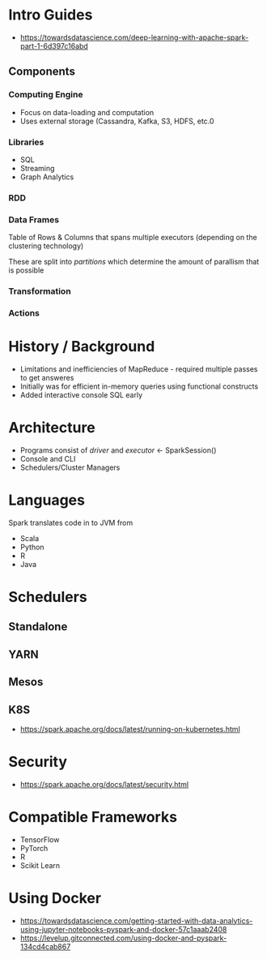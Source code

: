 # Intro Guides

- https://towardsdatascience.com/deep-learning-with-apache-spark-part-1-6d397c16abd

## Components 

### Computing Engine

- Focus on data-loading and computation 
- Uses external storage (Cassandra, Kafka, S3, HDFS, etc.0 

### Libraries

- SQL
- Streaming
- Graph Analytics


### RDD

### Data Frames

Table of Rows & Columns that spans multiple executors (depending on the clustering technology)

These are split into *partitions* which determine the amount of parallism that is possible 

### Transformation 

### Actions

# History / Background

- Limitations and inefficiencies of MapReduce - required multiple passes to get answeres
- Initially was for efficient in-memory queries using functional constructs
- Added interactive console SQL early 

# Architecture

- Programs consist of *driver* and  *executor* <- SparkSession() 
- Console and CLI
- Schedulers/Cluster Managers 

# Languages

Spark translates code in to JVM from 

- Scala
- Python
- R
- Java 

# Schedulers

## Standalone

## YARN

## Mesos

## K8S

- https://spark.apache.org/docs/latest/running-on-kubernetes.html

# Security

- https://spark.apache.org/docs/latest/security.html

# Compatible Frameworks

- TensorFlow
- PyTorch
- R
- Scikit Learn

# Using Docker
- https://towardsdatascience.com/getting-started-with-data-analytics-using-jupyter-notebooks-pyspark-and-docker-57c1aaab2408
- https://levelup.gitconnected.com/using-docker-and-pyspark-134cd4cab867
